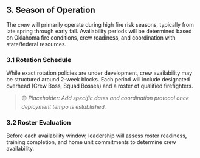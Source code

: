 ## 3. Season of Operation

The crew will primarily operate during high fire risk seasons, typically from late spring through early fall. Availability periods will be determined based on Oklahoma fire conditions, crew readiness, and coordination with state/federal resources.

### 3.1 Rotation Schedule

While exact rotation policies are under development, crew availability may be structured around 2-week blocks. Each period will include designated overhead (Crew Boss, Squad Bosses) and a roster of qualified firefighters.

> 🟡 *Placeholder: Add specific dates and coordination protocol once deployment tempo is established.*

### 3.2 Roster Evaluation

Before each availability window, leadership will assess roster readiness, training completion, and home unit commitments to determine crew availability.
